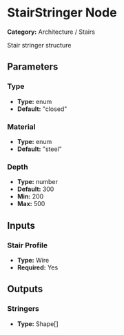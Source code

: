 
# StairStringer Node

**Category:** Architecture / Stairs

Stair stringer structure

## Parameters


### Type
- **Type:** enum
- **Default:** "closed"





### Material
- **Type:** enum
- **Default:** "steel"





### Depth
- **Type:** number
- **Default:** 300
- **Min:** 200
- **Max:** 500



## Inputs


### Stair Profile
- **Type:** Wire
- **Required:** Yes



## Outputs


### Stringers
- **Type:** Shape[]




